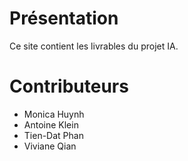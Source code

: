 # Présentation
Ce site contient les livrables du projet IA.

# Contributeurs
- Monica Huynh
- Antoine Klein
- Tien-Dat Phan
- Viviane Qian